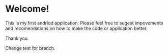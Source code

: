 # Welcome!

This is my first andriod application. Please feel free to sugest impovements and recomendations on how to make the code or application better.


Thank you.

Change test for branch.
